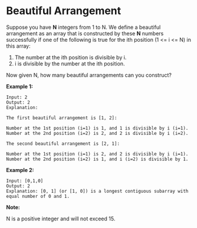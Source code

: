 # Beautiful Arrangement

Suppose you have **N** integers from 1 to N. We define a beautiful arrangement as an array that is constructed by these **N** numbers successfully if one of the following is true for the ith position (1 <= i <= N) in this array:

1. The number at the ith position is divisible by i.
2. i is divisible by the number at the ith position.

Now given N, how many beautiful arrangements can you construct?

**Example 1:**

```pseudo
Input: 2
Output: 2
Explanation:

The first beautiful arrangement is [1, 2]:

Number at the 1st position (i=1) is 1, and 1 is divisible by i (i=1).
Number at the 2nd position (i=2) is 2, and 2 is divisible by i (i=2).

The second beautiful arrangement is [2, 1]:

Number at the 1st position (i=1) is 2, and 2 is divisible by i (i=1).
Number at the 2nd position (i=2) is 1, and i (i=2) is divisible by 1.
```

**Example 2:**

```pseudo
Input: [0,1,0]
Output: 2
Explanation: [0, 1] (or [1, 0]) is a longest contiguous subarray with equal number of 0 and 1.
```

**Note:**

N is a positive integer and will not exceed 15.
